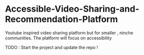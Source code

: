# Accessible-Video-Sharing-and-Recommendation-Platform
Youtube inspired video sharing platform but for smaller , ninche communities. The platform will focus on accessibility

TODO : Start the project and update the repo  !
